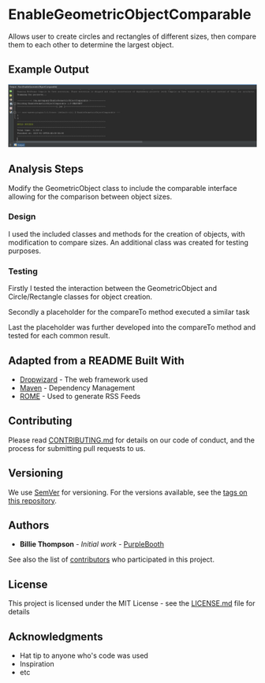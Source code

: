 # EnableGeometricObjectComparable

Allows user to create circles and rectangles of different sizes, then compare them to each other to determine the largest object.

## Example Output

![Sample Output](README.jpg)

## Analysis Steps

Modify the GeometricObject class to include the comparable interface allowing for the comparison between object sizes.

### Design

I used the included classes and methods for the creation of objects, with modification to compare sizes. An additional class was created for testing purposes.

### Testing

Firstly I tested the interaction between the GeometricObject and Circle/Rectangle classes for object creation. 

Secondly a placeholder for the compareTo method executed a similar task

Last the placeholder was further developed into the compareTo method and tested for each common result.

## Adapted from a README Built With

* [Dropwizard](http://www.dropwizard.io/1.0.2/docs/) - The web framework used
* [Maven](https://maven.apache.org/) - Dependency Management
* [ROME](https://rometools.github.io/rome/) - Used to generate RSS Feeds

## Contributing

Please read [CONTRIBUTING.md](https://gist.github.com/PurpleBooth/b24679402957c63ec426) for details on our code of conduct, and the process for submitting pull requests to us.

## Versioning

We use [SemVer](http://semver.org/) for versioning. For the versions available, see the [tags on this repository](https://github.com/your/project/tags). 

## Authors

* **Billie Thompson** - *Initial work* - [PurpleBooth](https://github.com/PurpleBooth)

See also the list of [contributors](https://github.com/your/project/contributors) who participated in this project.

## License

This project is licensed under the MIT License - see the [LICENSE.md](LICENSE.md) file for details

## Acknowledgments

* Hat tip to anyone who's code was used
* Inspiration
* etc
